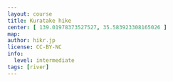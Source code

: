 ```yaml
---
layout: course
title: Kuratake hike
center: [ 139.01978373527527, 35.583923308165026 ]
map: 
author: hikr.jp
license: CC-BY-NC
info:
  level: intermediate
tags: [river]
---
```

